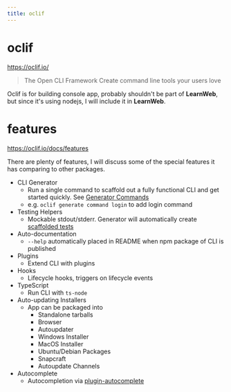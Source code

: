 ```yaml
---
title: oclif
---
```


# oclif

https://oclif.io/

> The Open CLI Framework
> Create command line tools your users love

Oclif is for building console app, probably shouldn't be part of **LearnWeb**, but since it's using nodejs, I will include it in **LearnWeb**.

# features

https://oclif.io/docs/features

There are plenty of features, I will discuss some of the special features it has comparing to other packages.

- CLI Generator
  - Run a single command to scaffold out a fully functional CLI and get started quickly. See [Generator Commands](https://oclif.io/docs/generator_commands)
  - e.g. `oclif generate command login` to add login command
- Testing Helpers
  - Mockable stdout/stderr. Generator will automatically create [scaffolded tests](https://github.com/oclif/hello-world/blob/main/test/commands/hello/world.test.ts)
- Auto-documentation
  - `--help` automatically placed in README when npm package of CLI is published
- Plugins
  - Extend CLI with plugins
- Hooks
  - Lifecycle hooks, triggers on lifecycle events
- TypeScript
  - Run CLI with `ts-node`
- Auto-updating Installers
  - App can be packaged into
    - Standalone tarballs
    - Browser
    - Autoupdater
    - Windows Installer
    - MacOS Installer
    - Ubuntu/Debian Packages
    - Snapcraft
    - Autoupdate Channels
- Autocomplete
  - Autocompletion via [plugin-autocomplete](https://github.com/oclif/plugin-autocomplete)